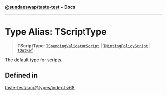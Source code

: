 [**@sundaeswap/taste-test**](../README.md) • **Docs**

***

# Type Alias: TScriptType

> **TScriptType**: [`TSpendingValidatorScript`](TSpendingValidatorScript.md) \| [`TMintingPolicyScript`](TMintingPolicyScript.md) \| [`TOutRef`](TOutRef.md)

The default type for scripts.

## Defined in

[taste-test/src/@types/index.ts:68](https://github.com/SundaeSwap-finance/sundae-sdk/blob/main/packages/taste-test/src/@types/index.ts#L68)
